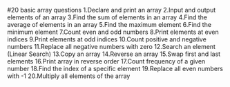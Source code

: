 #20 basic array questions
1.Declare and print an array
2.Input and output elements of an array
3.Find the sum of elements in an array
4.Find the average of elements in an array
5.Find the maximum element
6.Find the minimum element
7.Count even and odd numbers
8.Print elements at even indices
9.Print elements at odd indices
10.Count positive and negative numbers
11.Replace all negative numbers with zero
12.Search an element (Linear Search)
13.Copy an array
14.Reverse an array
15.Swap first and last elements
16.Print array in reverse order
17.Count frequency of a given number
18.Find the index of a specific element
19.Replace all even numbers with -1
20.Multiply all elements of the array

